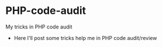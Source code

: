 # PHP-code-audit
My tricks in PHP code audit
- Here I'll post some tricks help me in PHP code audit/review
